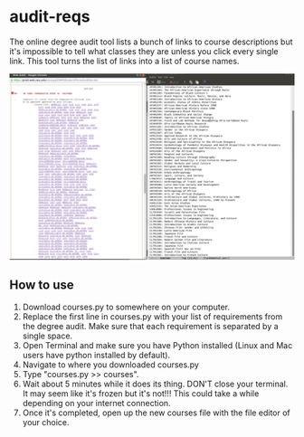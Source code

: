 # audit-reqs
The online degree audit tool lists a bunch of links to course descriptions but it's impossible to tell what classes they are unless you click every single link. This tool turns the list of links into a list of course names.

![example](/art/screenshot.png?raw=true "Example")

## How to use
1. Download courses.py to somewhere on your computer.
2. Replace the first line in courses.py with your list of requirements from the degree audit. Make sure that each requirement is separated by a single space.
3. Open Terminal and make sure you have Python installed (Linux and Mac users have python installed by default).
4. Navigate to where you downloaded courses.py
5. Type "courses.py >> courses".
6. Wait about 5 minutes while it does its thing. DON'T close your terminal. It may seem like it's frozen but it's not!!! This could take a while depending on your internet connection.
7. Once it's completed, open up the new courses file with the file editor of your choice.
